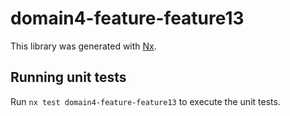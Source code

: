 # domain4-feature-feature13

This library was generated with [Nx](https://nx.dev).

## Running unit tests

Run `nx test domain4-feature-feature13` to execute the unit tests.
